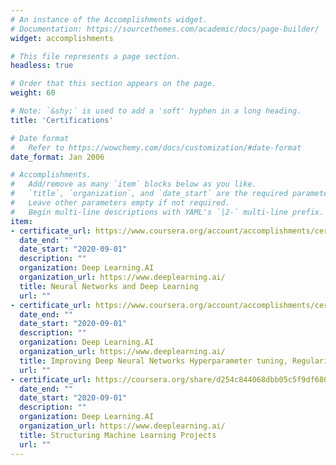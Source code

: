 ```yaml
---
# An instance of the Accomplishments widget.
# Documentation: https://sourcethemes.com/academic/docs/page-builder/
widget: accomplishments

# This file represents a page section.
headless: true

# Order that this section appears on the page.
weight: 60

# Note: `&shy;` is used to add a 'soft' hyphen in a long heading.
title: 'Certifications'

# Date format
#   Refer to https://wowchemy.com/docs/customization/#date-format
date_format: Jan 2006

# Accomplishments.
#   Add/remove as many `item` blocks below as you like.
#   `title`, `organization`, and `date_start` are the required parameters.
#   Leave other parameters empty if not required.
#   Begin multi-line descriptions with YAML's `|2-` multi-line prefix.
item:
- certificate_url: https://www.coursera.org/account/accomplishments/certificate/9KCCH47E5R5A
  date_end: ""
  date_start: "2020-09-01"
  description: ""
  organization: Deep Learning.AI
  organization_url: https://www.deeplearning.ai/
  title: Neural Networks and Deep Learning
  url: ""
- certificate_url: https://www.coursera.org/account/accomplishments/certificate/4Z2GW247K9XZ
  date_end: ""
  date_start: "2020-09-01"
  description: ""
  organization: Deep Learning.AI
  organization_url: https://www.deeplearning.ai/
  title: Improving Deep Neural Networks Hyperparameter tuning, Regularization and Optimization
  url: ""
- certificate_url: https://coursera.org/share/d254c844068dbb05c5f9df68060a5830
  date_end: ""
  date_start: "2020-09-01"
  description: ""
  organization: Deep Learning.AI
  organization_url: https://www.deeplearning.ai/
  title: Structuring Machine Learning Projects
  url: ""
---
```

